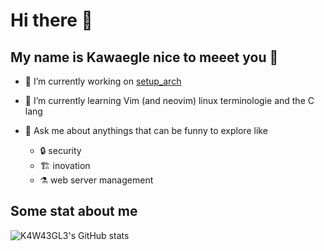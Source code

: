 # Hi there 👋

## My name is Kawaegle nice to meeet you 👋


- 🔭 I’m currently working on [setup_arch](https://github.com/kawaegle/setup_arch)

- 🌱 I’m currently learning Vim (and neovim) linux terminologie and the C lang

- 💬 Ask me about anythings that can be funny to explore like
    - 🔒️ security
    - 🏗️ inovation
    - ⚗️ web server management

## Some stat about me
![K4W43GL3's GitHub stats](https://github-readme-stats.vercel.app/api?username=kawaegle&show_icons=true&theme=radical)
